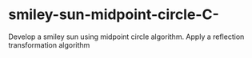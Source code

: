 # smiley-sun-midpoint-circle-C-
Develop a smiley sun using midpoint circle algorithm. Apply a reflection transformation algorithm
